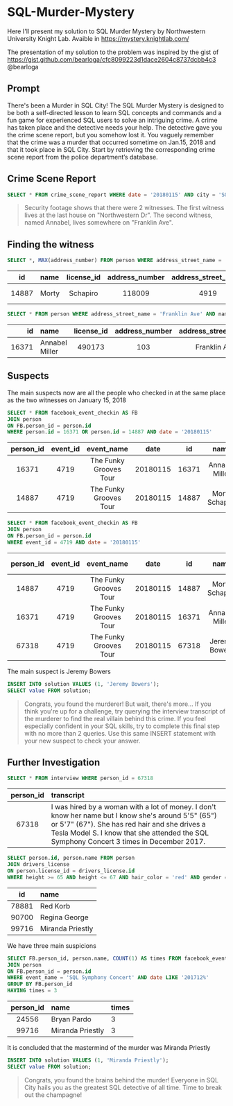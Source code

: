 # SQL-Murder-Mystery

Here I'll present my solution to SQL Murder Mystery by Northwestern University Knight Lab.
Avaible in https://mystery.knightlab.com/

The presentation of my solution to the problem was inspired by the gist of https://gist.github.com/bearloga/cfc8099223d1dace2604c8737dcbb4c3 @bearloga

## Prompt
There's been a Murder in SQL City! The SQL Murder Mystery is designed to be both a self-directed lesson to learn SQL concepts and commands and a fun game for experienced SQL users to solve an intriguing crime.
A crime has taken place and the detective needs your help. The detective gave you the crime scene report, but you somehow lost it. You vaguely remember that the crime was a ​murder​ that occurred sometime on ​Jan.15, 2018​ and that it took place in ​SQL City​. Start by retrieving the corresponding crime scene report from the police department’s database.

## Crime Scene Report
```sql
SELECT * FROM crime_scene_report WHERE date = '20180115' AND city = 'SQL City' AND type = 'murder'  
```
> Security footage shows that there were 2 witnesses. The first witness lives at the last house on "Northwestern Dr". The second witness, named Annabel, lives somewhere on "Franklin Ave".

## Finding the witness
```sql
SELECT *, MAX(address_number) FROM person WHERE address_street_name = 'Northwestern Dr'
```

|  id | name                                               | license_id | address_number | address_street_name | ssn | MAX(address_number) |
| :-: | :------------------------------------------------- | :--------: | :------------: | :-----------------: | :-: | :-----------------: |
| 14887 |	Morty | Schapiro |	118009 |	4919 |	Northwestern Dr |	111564949 |	4919 |

```sql
SELECT * FROM person WHERE address_street_name = 'Franklin Ave' AND name LIKE 'Annabel %'
```

|  id | name                                               | license_id | address_number | address_street_name | ssn |
| --: | :------------------------------------------------- | :--------: | :------------: | :-----------------: | :-: |
| 16371 |	Annabel Miller |	490173 |	103 |	Franklin Ave |	318771143 |

## Suspects

The main suspects now are all the people who checked in at the same place as the two witnesses on January 15, 2018

```sql
SELECT * FROM facebook_event_checkin AS FB
JOIN person
ON FB.person_id = person.id
WHERE person.id = 16371 OR person.id = 14887 AND date = '20180115'
```

| person_id |	event_id |	event_name |	date	| id |	name |	license_id	| address_number |	address_street_name	| ssn |
| :-------: | :------: | :---------: | :----: | :-: | :--: | :----------- | :------------: | :------------------- | :-: |
| 16371 |	4719 |	The Funky Grooves Tour | 20180115 |	16371 |	Annabel Miller |	490173 | 103  |	Franklin Ave    |	318771143
| 14887	| 4719 |	The Funky Grooves Tour | 20180115	| 14887	| Morty Schapiro |	118009 | 4919 | Northwestern Dr	| 111564949

```sql
SELECT * FROM facebook_event_checkin AS FB
JOIN person
ON FB.person_id = person.id
WHERE event_id = 4719 AND date = '20180115'
```

| person_id |	event_id |	event_name |	date	| id |	name |	license_id	| address_number |	address_street_name	ssn |
| :-------: | :------: | :---------: | :----: | :-: | :--: | :----------: | :------------: | :----------------------: |
| 14887	| 4719 | The Funky Grooves Tour | 20180115 | 14887 | Morty Schapiro | 118009 | 4919 | Northwestern Dr | 111564949 |
| 16371 | 4719 | The Funky Grooves Tour | 20180115 | 16371 | Annabel Miller | 490173 | 103 | Franklin Ave | 318771143  |
| 67318 | 4719 | The Funky Grooves Tour | 20180115 | 67318 | Jeremy Bowers | 423327 | 530 | Washington Pl, Apt 3A | 871539279 |


The main suspect is Jeremy Bowers

```sql
INSERT INTO solution VALUES (1, 'Jeremy Bowers');
SELECT value FROM solution;
```

> Congrats, you found the murderer! But wait, there's more... If you think you're up for a challenge, try querying the interview transcript of the murderer to find the real villain behind this crime. If you feel especially confident in your SQL skills, try to complete this final step with no more than 2 queries. Use this same INSERT statement with your new suspect to check your answer.

## Further Investigation

```sql
SELECT * FROM interview WHERE person_id = 67318
```

| person_id	| transcript |
| :-------: | :--------- |
| 67318 | I was hired by a woman with a lot of money. I don't know her name but I know she's around 5'5" (65") or 5'7" (67"). She has red hair and she drives a Tesla Model S. I know that she attended the SQL Symphony Concert 3 times in December 2017. |

```sql
SELECT person.id, person.name FROM person
JOIN drivers_license 
ON person.license_id = drivers_license.id
WHERE height >= 65 AND height <= 67 AND hair_color = 'red' AND gender = 'female' AND car_make = 'Tesla' AND car_model = 'Model S'
```

| id | name | 
| :---: | :--------- |
| 78881 | Red Korb |
| 90700	| Regina George |
| 99716	| Miranda Priestly | 

We have three main suspicions

```sql
SELECT FB.person_id, person.name, COUNT(1) AS times FROM facebook_event_checkin AS FB
JOIN person
ON FB.person_id = person.id
WHERE event_name = 'SQL Symphony Concert' AND date LIKE '201712%'
GROUP BY FB.person_id
HAVING times = 3
```

| person_id | name | times |
| :-------: | :--------- | :--------- |
| 24556 | Bryan Pardo | 3 |
| 99716 | Miranda Priestly | 3 |

It is concluded that the mastermind of the murder was Miranda Priestly

```sql
INSERT INTO solution VALUES (1, 'Miranda Priestly');
SELECT value FROM solution;
```

> Congrats, you found the brains behind the murder! Everyone in SQL City hails you as the greatest SQL detective of all time. Time to break out the champagne!
